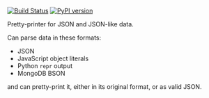 [![Build Status](https://travis-ci.org/saintamh/canif.svg?branch=master)](https://travis-ci.org/saintamh/canif)
[![PyPI version](https://badge.fury.io/py/canif.svg)](https://pypi.org/project/canif/)

Pretty-printer for JSON and JSON-like data.

Can parse data in these formats:

* JSON
* JavaScript object literals
* Python `repr` output
* MongoDB BSON

and can pretty-print it, either in its original format, or as valid JSON.